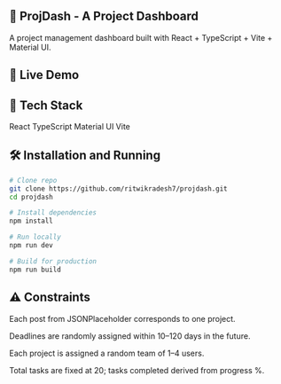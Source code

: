 ## 🚀 ProjDash - A Project Dashboard
A project management dashboard built with React + TypeScript + Vite + Material UI.  
  
## 🔗 Live Demo
  
  
## 📂 Tech Stack
React
TypeScript
Material UI 
Vite

## 🛠️ Installation and Running  
```bash
# Clone repo
git clone https://github.com/ritwikradesh7/projdash.git
cd projdash

# Install dependencies
npm install

# Run locally
npm run dev

# Build for production
npm run build
```

## ⚠️ Constraints  
Each post from JSONPlaceholder corresponds to one project.  

Deadlines are randomly assigned within 10–120 days in the future.  

Each project is assigned a random team of 1–4 users.  

Total tasks are fixed at 20; tasks completed derived from progress %.  
